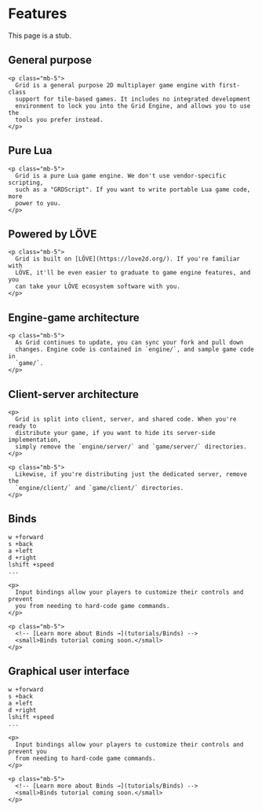 # Features

<div class="alert alert-warning mb-5" role="alert">
  This page is a stub.
</div>

<div class="row">
  <div class="col-6">
    <h2>
      General purpose
    </h2>

    <p class="mb-5">
      Grid is a general purpose 2D multiplayer game engine with first-class
      support for tile-based games. It includes no integrated development
      environment to lock you into the Grid Engine, and allows you to use the
      tools you prefer instead.
    </p>
  </div>

  <div class="col-6">
    <h2>
      Pure Lua
    </h2>

    <p class="mb-5">
      Grid is a pure Lua game engine. We don't use vendor-specific scripting,
      such as a "GRDScript". If you want to write portable Lua game code, more
      power to you.
    </p>
  </div>

  <div class="col-6">
    <h2>
      Powered by LÖVE
    </h2>

    <p class="mb-5">
      Grid is built on [LÖVE](https://love2d.org/). If you're familiar with
      LÖVE, it'll be even easier to graduate to game engine features, and you
      can take your LÖVE ecosystem software with you.
    </p>
  </div>

  <div class="col-6">
    <h2>
      Engine-game architecture
    </h2>

    <p class="mb-5">
      As Grid continues to update, you can sync your fork and pull down
      changes. Engine code is contained in `engine/`, and sample game code in
      `game/`.
    </p>
  </div>

  <div class="col-6">
    <h2>
      Client-server architecture
    </h2>

    <p>
      Grid is split into client, server, and shared code. When you're ready to
      distribute your game, if you want to hide its server-side implementation,
      simply remove the `engine/server/` and `game/server/` directories.
    </p>

    <p class="mb-5">
      Likewise, if you're distributing just the dedicated server, remove the
      `engine/client/` and `game/client/` directories.
    </p>
  </div>

  <div class="col-6">
    <h2>
      Binds
    </h2>
    <pre><code>w +forward
s +back
a +left
d +right
lshift +speed
...</code></pre>

    <p>
      Input bindings allow your players to customize their controls and prevent
      you from needing to hard-code game commands.
    </p>

    <p class="mb-5">
      <!-- [Learn more about Binds →](tutorials/Binds) -->
      <small>Binds tutorial coming soon.</small>
    </p>
  </div>

  <div class="col-6">
    <h2>
      Graphical user interface
    </h2>
    <pre><code>w +forward
s +back
a +left
d +right
lshift +speed
...</code></pre>

    <p>
      Input bindings allow your players to customize their controls and prevent you
      from needing to hard-code game commands.
    </p>

    <p class="mb-5">
      <!-- [Learn more about Binds →](tutorials/Binds) -->
      <small>Binds tutorial coming soon.</small>
    </p>
  </div>
</div>
